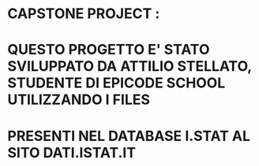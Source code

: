 
# CAPSTONE PROJECT : 
# QUESTO PROGETTO E' STATO SVILUPPATO DA ATTILIO STELLATO, STUDENTE DI EPICODE SCHOOL UTILIZZANDO I FILES 
# PRESENTI NEL DATABASE I.STAT AL SITO DATI.ISTAT.IT 
#
